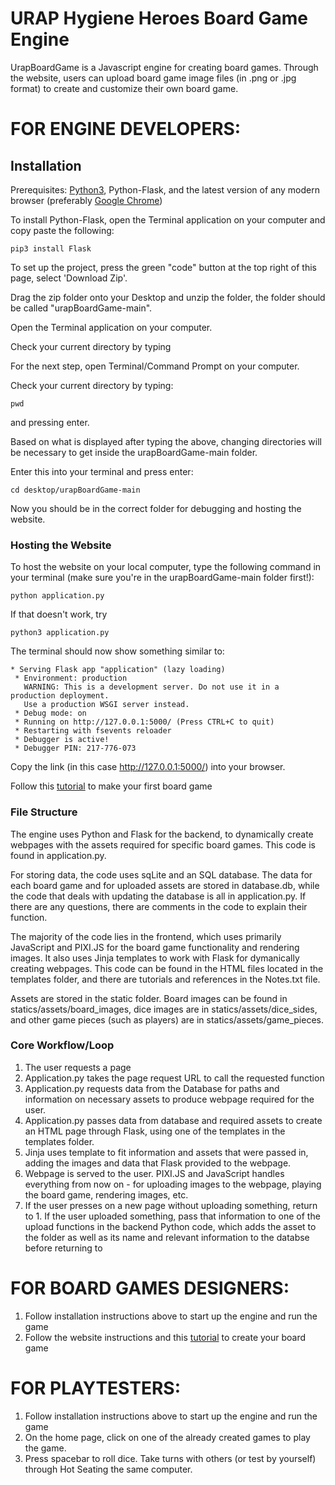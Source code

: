 # URAP Hygiene Heroes Board Game Engine 

UrapBoardGame is a Javascript engine for creating board games. Through the website, users can upload board game image files (in .png or .jpg format) to create and customize their own board game.

# FOR ENGINE DEVELOPERS:

## Installation

Prerequisites: <a href="https://www.python.org/downloads/">Python3</a>, Python-Flask, and the latest version of any modern browser (preferably <a href="https://www.google.com/chrome/">Google Chrome</a>)

To install Python-Flask, open the Terminal application on your computer and copy paste the following:

```
pip3 install Flask
```

To set up the project, press the green "code" button at the top right of this page, select 'Download Zip'.

Drag the zip folder onto your Desktop and unzip the folder, the folder should be called "urapBoardGame-main".

Open the Terminal application on your computer.

Check your current directory by typing 

For the next step, open Terminal/Command Prompt on your computer. 

Check your current directory by typing:

```
pwd
```
and pressing enter.

Based on what is displayed after typing the above, changing directories will be necessary to get inside the urapBoardGame-main folder.

Enter this into your terminal and press enter:

```
cd desktop/urapBoardGame-main
```

Now you should be in the correct folder for debugging and hosting the website.

### Hosting the Website

To host the website on your local computer, type the following command in your terminal (make sure you're in the urapBoardGame-main folder first!):

```
python application.py
```
If that doesn't work, try

```
python3 application.py
```

The terminal should now show something similar to:

```
* Serving Flask app "application" (lazy loading)
 * Environment: production
   WARNING: This is a development server. Do not use it in a production deployment.
   Use a production WSGI server instead.
 * Debug mode: on
 * Running on http://127.0.0.1:5000/ (Press CTRL+C to quit)
 * Restarting with fsevents reloader
 * Debugger is active!
 * Debugger PIN: 217-776-073
```

Copy the link (in this case http://127.0.0.1:5000/) into your browser.

Follow this <a href="https://drive.google.com/file/d/1gayOkys_UK9tRImTNYTV2d4S6szS_aEY/view?usp=sharing">tutorial</a> to make your first board game

### File Structure

The engine uses Python and Flask for the backend, to dynamically create webpages with the assets required for specific board games. This code is found in application.py.

For storing data, the code uses sqLite and an SQL database. The data for each board game and for uploaded assets are stored in database.db, while the code that deals with updating the database is all in application.py. If there are any questions, there are comments in the code to explain their function. 

The majority of the code lies in the frontend, which uses primarily JavaScript and PIXI.JS for the board game functionality and rendering images. It also uses Jinja templates to work with Flask for dymanically creating webpages. This code can be found in the HTML files located in the templates folder, and there are tutorials and references in the Notes.txt file. 

Assets are stored in the static folder. Board images can be found in statics/assets/board_images, dice images are in statics/assets/dice_sides, and other game pieces (such as players) are in statics/assets/game_pieces.

### Core Workflow/Loop

1. The user requests a page
2. Application.py takes the page request URL to call the requested function
3. Application.py requests data from the Database for paths and information on necessary assets to produce webpage required for the user.
4. Application.py passes data from database and required assets to create an HTML page through Flask, using one of the templates in the templates folder.
5. Jinja uses template to fit information and assets that were passed in, adding the images and data that Flask provided to the webpage.
6. Webpage is served to the user. PIXI.JS and JavaScript handles everything from now on - for uploading images to the webpage, playing the board game, rendering images, etc.
7. If the user presses on a new page without uploading something, return to 1. If the user uploaded something, pass that information to one of the upload functions in the backend Python code, which adds the asset to the folder as well as its name and relevant information to the databse before returning to 

# FOR BOARD GAMES DESIGNERS:

1. Follow installation instructions above to start up the engine and run the game
2. Follow the website instructions and this <a href="https://drive.google.com/file/d/1gayOkys_UK9tRImTNYTV2d4S6szS_aEY/view?usp=sharing">tutorial</a> to create your board game

# FOR PLAYTESTERS:
1. Follow installation instructions above to start up the engine and run the game
2. On the home page, click on one of the already created games to play the game.
3. Press spacebar to roll dice. Take turns with others (or test by yourself) through Hot Seating the same computer.
